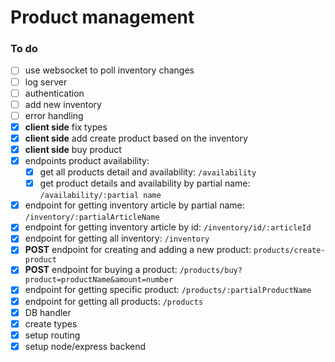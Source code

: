 # Product management

### To do

- [ ] use websocket to poll inventory changes
- [ ] log server
- [ ] authentication
- [ ] add new inventory
- [ ] error handling
- [x] **client side** fix types
- [x] **client side** add create product based on the inventory
- [x] **client side** buy product
- [x] endpoints product availability:
    - [x] get all products detail and availability: `/availability`
    - [x] get product details and availability by partial name: `/availability/:partial name`
- [x] endpoint for getting inventory article by partial name: `/inventory/:partialArticleName`
- [x] endpoint for getting inventory article by id: `/inventory/id/:articleId`
- [x] endpoint for getting all inventory: `/inventory`
- [x] **POST** endpoint for creating and adding a new product: `products/create-product`
- [x] **POST** endpoint for buying a product: `/products/buy?product=productName&amount=number`
- [x] endpoint for getting specific product: `/products/:partialProductName`
- [x] endpoint for getting all products: `/products`
- [x] DB handler
- [x] create types
- [x] setup routing
- [x] setup node/express backend